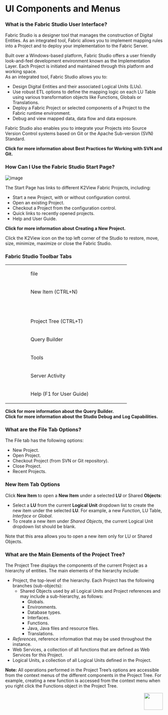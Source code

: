 # UI Components and Menus

### What is the Fabric Studio User Interface?
Fabric Studio is a designer tool that manages the construction of Digital Entities. As an integrated tool, Fabric allows you to implement mapping rules into a Project and to deploy your implementation to the Fabric Server.

Built over a Windows-based platform, Fabric Studio offers a user friendly look-and-feel development environment known as the Implementation Layer. Each Project is initiated and maintained through this platform and working space.\
As an integrated tool, Fabric Studio allows you to:
* Design Digital Entities and their associated Logical Units (LUs).
* Use robust ETL options to define the mapping logic on each LU Table using various transformation objects like Functions, Globals or Translations.
* Deploy a Fabric Project or selected components of a Project to the Fabric runtime environment. 
* Debug and view mapped data, data flow and data exposure. 

Fabric Studio also enables you to integrate your Projects into Source Version Control systems based on Git or the Apache Sub-version (SVN) Standard.

**Click for more information about Best Practices for Working with SVN and Git.** 

### How Can I Use the Fabric Studio Start Page?

![image](https://github.com/k2view-academy/K2View-Academy/blob/master/articles/04_general/images/04_01_01_start_a_page.png)

The Start Page has links to different K2View Fabric Projects, including: 
* Start a new Project, with or without configuration control. 
* Open an existing Project.
* Checkout a Project from the configuration control.
* Quick links to recently opened projects. 
* Help and User Guide. 

**Click for more information about Creating a New Project.**

Click the K2View icon on the top left corner of the Studio to restore, move, size, minimize, maximize or close the Fabric Studio.

### Fabric Studio Toolbar Tabs

<table>
<tbody>
<tr>
<td width="57">&nbsp;<img src="https://github.com/k2view-academy/K2View-Academy/blob/master/articles/04_general/images/04_01_02_icon1.png" alt="" /></td>
<td width="300">
<p>file</p>
</td>
</tr>
<tr>
<td width="57">&nbsp;<img src="https://github.com/k2view-academy/K2View-Academy/blob/master/articles/04_general/images/04_01_02_icon2.png" alt="" /></td>
<td width="161">
<p>New Item (CTRL+N)</p>
<p>&nbsp;</p>
</td>
</tr>
<tr>
<td width="57">&nbsp;<img src="https://github.com/k2view-academy/K2View-Academy/blob/master/articles/04_general/images/04_01_02_icon3.png" alt="" /></td>
<td width="161">
<p>Project Tree (CTRL+T)</p>
</td>
</tr>
<tr>
<td width="57">&nbsp;<img src="https://github.com/k2view-academy/K2View-Academy/blob/master/articles/04_general/images/04_01_02_icon4.png" alt="" /></td>
<td width="161">
<p>Query Builder</p>
</td>
</tr>
<tr>
<td width="57">&nbsp;<img src="https://github.com/k2view-academy/K2View-Academy/blob/master/articles/04_general/images/04_01_02_icon5.png" alt="" /></td>
<td width="161">
<p>Tools</p>
</td>
</tr>
<tr>
<td width="57">&nbsp;<img src="https://github.com/k2view-academy/K2View-Academy/blob/master/articles/04_general/images/04_01_02_icon6.png" alt="" /></td>
<td width="161">
<p>Server Activity</p>
</td>
</tr>
<tr>
<td width="57">&nbsp;<img src="https://github.com/k2view-academy/K2View-Academy/blob/master/articles/04_general/images/04_01_02_icon7.png" alt="" /></td>
<td width="161">
<p>Help (F1 for User Guide)</p>
</td>
</tr>
</tbody>
</table>


**Click for more information about the Query Builder.**\
**Click for more information about the Studio Debug and Log Capabilities.**

### What are the File Tab Options?
The File tab has the following options:
* New Project. 
* Open Project. 
* Checkout Project (from SVN or Git repository). 
* Close Project. 
* Recent Projects.

### New Item Tab Options
Click **New Item** to open a **New Item** under a selected **LU** or Shared **Objects**:
* Select a **LU** from the current **Logical Unit** dropdown list to create the new item under the selected **LU**. For example, a new _Function_, LU Table, _Interface_ or _Global_.
* To create a new item under _Shared Objects_, the current Logical Unit dropdown list should be blank.

Note that this area allows you to open a new item only for LU or Shared Objects. 

### What are the Main Elements of the Project Tree? 
The Project Tree displays the components of the current Project as a hierarchy of entities. The main elements of the hierarchy include:
* Project, the top-level of the hierarchy. Each Project has the following branches (sub-objects): 
  * Shared Objects used by all Logical Units and Project references and may include a sub-hierarchy, as follows:
    * Globals. 
    * Environments. 
    * Database types. 
    * Interfaces. 
    * Functions. 
    * Java, Java files and resource files. 
    * Translations. 
* _References_, reference information that may be used throughout the instance. 
* Web Services, a collection of all functions that are defined as Web Services for this Project.
* Logical Units, a collection of all Logical Units defined in the Project.

**Note:** All operations performed in the Project Tree’s options are accessible from the context menus of the different components in the Project Tree. For example, creating a new function is accessed from the context menu when you right click the Functions object in the Project Tree.

[<img align="right" width="60" height="54" src="https://github.com/k2view-academy/K2View-Academy/blob/master/articles/images/Next.png">](https://github.com/k2view-academy/K2View-Academy/blob/master/articles/04_general/02_window_tab_context_menu.md)





